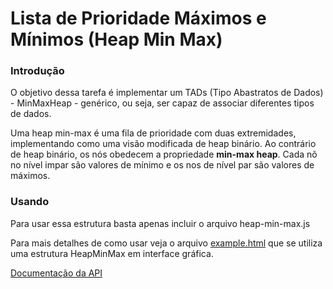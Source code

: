 Lista de Prioridade Máximos e Mínimos (Heap Min Max)
=============

### Introdução ###
O objetivo dessa tarefa é implementar um TADs (Tipo Abastratos de Dados) - MinMaxHeap - genérico, ou seja, ser capaz de associar diferentes tipos de dados.

Uma heap min-max é uma fila de prioridade com duas extremidades, implementando como uma visão modificada de heap binário. Ao contrário de heap binário, os nós obedecem a propriedade __min-max heap__. Cada nõ no nível impar são valores de mínimo e os nos de nível par são valores de máximos.

### Usando ###
Para usar essa estrutura basta apenas incluir o arquivo heap-min-max.js

Para mais detalhes de como usar veja o arquivo [example.html](http://roldaojr.github.io/ifrn-tads-edl/HeapMinMax/example.html) que se utiliza uma estrutura HeapMinMax em interface gráfica.

[Documentação da API](http://roldaojr.github.io/ifrn-tads-edl/HeapMinMax/doc/)